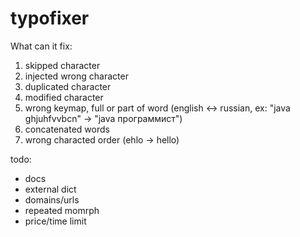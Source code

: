 typofixer
=========

What can it fix:

1. skipped character
2. injected wrong character
3. duplicated character
4. modified character
5. wrong keymap, full or part of word (english <-> russian, ex: "java ghjuhfvvbcn" -> "java программист")
6. concatenated words
7. wrong characted order (ehlo -> hello)

todo:

* docs
* external dict
* domains/urls
* repeated momrph
* price/time limit
